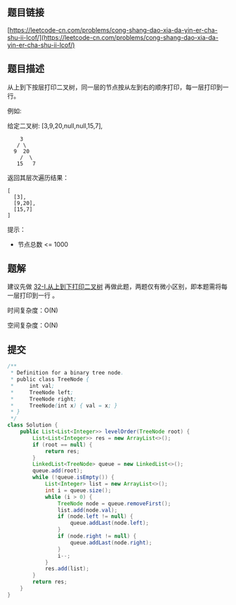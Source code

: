 ## 题目链接

[https://leetcode-cn.com/problems/cong-shang-dao-xia-da-yin-er-cha-shu-ii-lcof/](https://leetcode-cn.com/problems/cong-shang-dao-xia-da-yin-er-cha-shu-ii-lcof/)

## 题目描述

从上到下按层打印二叉树，同一层的节点按从左到右的顺序打印，每一层打印到一行。

例如:

给定二叉树: [3,9,20,null,null,15,7],

```
    3
   / \
  9  20
    /  \
   15   7
```

返回其层次遍历结果：

```
[
  [3],
  [9,20],
  [15,7]
]
```

提示：

- 节点总数 <= 1000

## 题解

建议先做 [32-I.从上到下打印二叉树](./32-I.从上到下打印二叉树.md) 再做此题，两题仅有微小区别，即本题需将每一层打印到一行 。

时间复杂度：O(N)

空间复杂度：O(N)

## 提交

```java
/**
 * Definition for a binary tree node.
 * public class TreeNode {
 *     int val;
 *     TreeNode left;
 *     TreeNode right;
 *     TreeNode(int x) { val = x; }
 * }
 */
class Solution {
    public List<List<Integer>> levelOrder(TreeNode root) {
        List<List<Integer>> res = new ArrayList<>();
        if (root == null) {
            return res;
        }
        LinkedList<TreeNode> queue = new LinkedList<>();
        queue.add(root);
        while (!queue.isEmpty()) {
            List<Integer> list = new ArrayList<>();
            int i = queue.size();
            while (i > 0) {
                TreeNode node = queue.removeFirst();
                list.add(node.val);
                if (node.left != null) {
                    queue.addLast(node.left);
                }
                if (node.right != null) {
                    queue.addLast(node.right);
                }
                i--;
            }
            res.add(list);
        }
        return res;
    }
}
```
